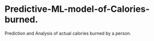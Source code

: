 # Predictive-ML-model-of-Calories-burned.
Prediction and Analysis of actual calories burned by a person. 
